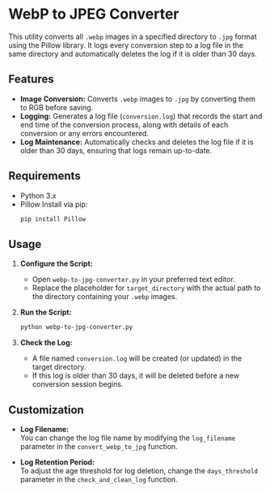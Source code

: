 # WebP to JPEG Converter

This utility converts all `.webp` images in a specified directory to `.jpg` format using the Pillow library. It logs every conversion step to a log file in the same directory and automatically deletes the log if it is older than 30 days.

## Features

- **Image Conversion:** Converts `.webp` images to `.jpg` by converting them to RGB before saving.
- **Logging:** Generates a log file (`conversion.log`) that records the start and end time of the conversion process, along with details of each conversion or any errors encountered.
- **Log Maintenance:** Automatically checks and deletes the log file if it is older than 30 days, ensuring that logs remain up-to-date.

## Requirements

- Python 3.x
- Pillow
  Install via pip:
  ```bash
  pip install Pillow
  ```

## Usage

1. **Configure the Script:**
   - Open `webp-to-jpg-converter.py` in your preferred text editor.
   - Replace the placeholder for `target_directory` with the actual path to the directory containing your `.webp` images.

2. **Run the Script:**
   ```bash
   python webp-to-jpg-converter.py
   ```

3. **Check the Log:**
   - A file named `conversion.log` will be created (or updated) in the target directory.
   - If this log is older than 30 days, it will be deleted before a new conversion session begins.

## Customization

- **Log Filename:**  
  You can change the log file name by modifying the `log_filename` parameter in the `convert_webp_to_jpg` function.
  
- **Log Retention Period:**  
  To adjust the age threshold for log deletion, change the `days_threshold` parameter in the `check_and_clean_log` function.
